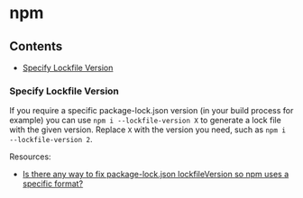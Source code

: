 # npm

## Contents

- [Specify Lockfile Version](#specify-lockfile-version)

### Specify Lockfile Version

If you require a specific package-lock.json version (in your build process for example) you can use `npm i --lockfile-version X` to generate a lock file with the given version. Replace `X` with the version you need, such as `npm i --lockfile-version 2`.

Resources: 

- [Is there any way to fix package-lock.json lockfileVersion so npm uses a specific format?](https://stackoverflow.com/a/74239011)
